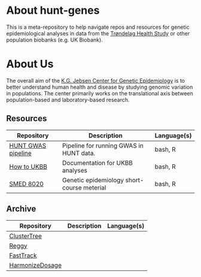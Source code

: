 # About hunt-genes
This is a meta-repository to help navigate repos and resources for genetic epidemiological analyses in data from the [Trøndelag Health Study](https://www.ntnu.edu/hunt/about-hunt) or other population biobanks (e.g. UK Biobank).

# About Us 
The overall aim of the [K.G. Jebsen Center for Genetic Epidemiology](https://www.ntnu.edu/huntgenes/k.g.-jebsen-center-for-genetic-epidemiology) is to better understand human health and disease by studying genomic variation in populations. The center primarily works on the translational axis between population-based and laboratory-based research.

## Resources

| Repository | Description | Language(s) |
|---|---|---|
| [HUNT GWAS pipeline](https://github.com/hunt-genes/hunt-gwas-pipeline) | Pipeline for running GWAS in HUNT data. | bash, R |
| [How to UKBB](https://github.com/hunt-genes/how-to-ukbb) | Documentation for UKBB analyses | bash, R |
| [SMED 8020](https://github.com/hunt-genes/SMED8020) | Genetic epidemiology short-course meterial | bash, R |
## Archive

| Repository | Description | Language(s) |
|---|---|---|
| [ClusterTree](https://github.com/hunt-genes/clustertree) | |  |
| [Reggy](https://github.com/hunt-genes/reggy)| |  |
| [FastTrack](https://github.com/hunt-genes/fasttrack)| |  |
| [HarmonizeDosage](https://github.com/hunt-genes/harmonize_dosage)| |  |
